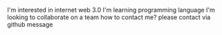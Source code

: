 I'm interested in internet web 3.0
I'm learning programming language
I'm looking to collaborate on a team
how to contact me? please contact via github message

<!---
adipati-pamsel/adipati-pamsel is a ✨ special ✨ repository because its `README.md` (this file) appears on your GitHub profile.
You can click the Preview link to take a look at your changes.
--->
